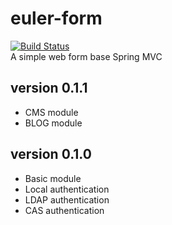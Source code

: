 # euler-form
[![Build Status](http://jenkins.cfrost.net/job/EULER-FORM-DEVELOP/badge/icon)](http://jenkins.cfrost.net/job/EULER-FORM-DEVELOP)  
A simple web form base Spring MVC
## version 0.1.1
* CMS module
* BLOG module
## version 0.1.0
* Basic module
* Local authentication
* LDAP authentication
* CAS authentication
